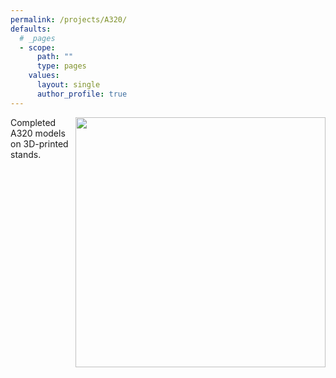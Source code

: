```yaml
---
permalink: /projects/A320/
defaults:
  # _pages
  - scope:
      path: ""
      type: pages
    values:
      layout: single
      author_profile: true
---
```


<div>
	<img src="https://media.darkwire.com/IMG_3107.JPG" width="400" style="float: right;">
	Completed A320 models on 3D-printed stands.
</div>
